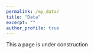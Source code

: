 ```yaml
---
permalink: /my_data/
title: "Data"
excerpt: ""
author_profile: true
---
```


This a page is under construction

  
